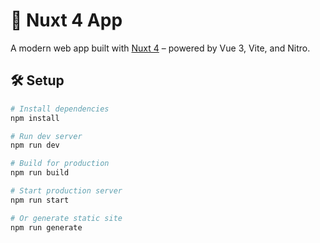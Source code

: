 # 🚀 Nuxt 4 App

A modern web app built with [Nuxt 4](https://nuxt.com) – powered by Vue 3, Vite, and Nitro.

## 🛠️ Setup

```bash
# Install dependencies
npm install

# Run dev server
npm run dev

# Build for production
npm run build

# Start production server
npm run start

# Or generate static site
npm run generate
